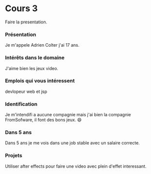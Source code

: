 # Cours 3
Faire la presentation.

### Présentation
Je m'appele Adrien Colter j'ai 17 ans.

### Intérêts dans le domaine
J'aime bien les jeux video.

### Emplois qui vous intéressent
devlopeur web et jsp


### Identification
Je m'intendifi a aucune compagnie mais j'ai bien la compagnie FromSofware, il font des bons jeux. :smile:

### Dans 5 ans
Dans 5 ans je me vois dans une job stable avec un salaire correcte.

### Projets
Utiliser after effects pour faire une video avec plein d'effet interessant.
